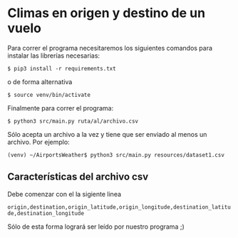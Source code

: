# Climas en origen y destino de un vuelo
Para correr el programa necesitaremos los siguientes comandos
 para instalar las librerías necesarias: 
 
`$ pip3 install -r requirements.txt
`
 
 o de forma alternativa 
 
 `$ source venv/bin/activate`

Finalmente para correr el programa:

` $ python3 src/main.py ruta/al/archivo.csv
` 

 Sólo acepta un archivo a la vez y tiene que ser enviado al menos un archivo.
 Por ejemplo:
 
` (venv) ~/AirportsWeather$ python3 src/main.py resources/dataset1.csv  
` 
## Características del archivo csv
 Debe comenzar con el la sigiente linea
 
` origin,destination,origin_latitude,origin_longitude,destination_latitude,destination_longitude
` 

Sólo de esta forma logrará ser leído por nuestro programa
;) 

